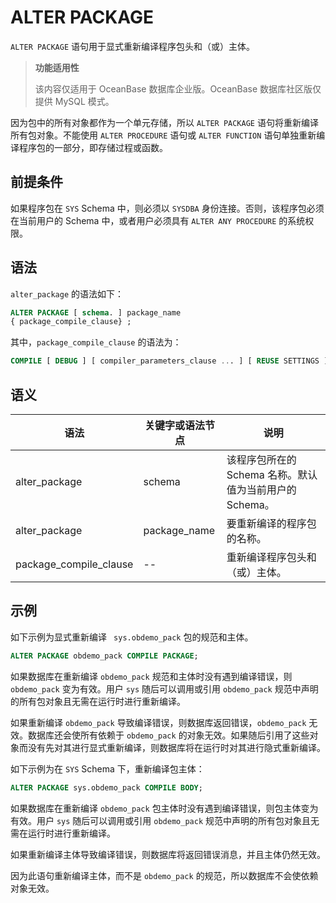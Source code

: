 ALTER PACKAGE 
==================================

`ALTER PACKAGE` 语句用于显式重新编译程序包头和（或）主体。

>**功能适用性**
>
>该内容仅适用于 OceanBase 数据库企业版。OceanBase 数据库社区版仅提供 MySQL 模式。

因为包中的所有对象都作为一个单元存储，所以 `ALTER PACKAGE` 语句将重新编译所有包对象。不能使用 `ALTER PROCEDURE` 语句或 `ALTER FUNCTION` 语句单独重新编译程序包的一部分，即存储过程或函数。

前提条件 
-------------------------

如果程序包在 `SYS` Schema 中，则必须以 `SYSDBA` 身份连接。否则，该程序包必须在当前用户的 Schema 中，或者用户必须具有 `ALTER ANY PROCEDURE` 的系统权限。

语法 
-----------------------

`alter_package` 的语法如下：

```sql
ALTER PACKAGE [ schema. ] package_name
{ package_compile_clause} ;
```



其中，`package_compile_clause` 的语法为：

```sql
COMPILE [ DEBUG ] [ compiler_parameters_clause ... ] [ REUSE SETTINGS ]
```



语义 
-----------------------



|           语法           |   关键字或语法节点   |                 说明                  |
|------------------------|--------------|-------------------------------------|
| alter_package          | schema       | 该程序包所在的 Schema 名称。默认值为当前用户的 Schema。 |
| alter_package          | package_name | 要重新编译的程序包的名称。                       |
| package_compile_clause | --           | 重新编译程序包头和（或）主体。                     |



示例 
-----------------------

如下示例为显式重新编译 ` sys.obdemo_pack` 包的规范和主体。

```sql
ALTER PACKAGE obdemo_pack COMPILE PACKAGE;


```



如果数据库在重新编译 `obdemo_pack` 规范和主体时没有遇到编译错误，则 `obdemo_pack` 变为有效。用户 `sys` 随后可以调用或引用 `obdemo_pack` 规范中声明的所有包对象且无需在运行时进行重新编译。

如果重新编译 `obdemo_pack` 导致编译错误，则数据库返回错误，`obdemo_pack` 无效。数据库还会使所有依赖于 `obdemo_pack` 的对象无效。如果随后引用了这些对象而没有先对其进行显式重新编译，则数据库将在运行时对其进行隐式重新编译。

如下示例为在 `SYS` Schema 下，重新编译包主体：

```sql
ALTER PACKAGE sys.obdemo_pack COMPILE BODY;
```



如果数据库在重新编译 `obdemo_pack` 包主体时没有遇到编译错误，则包主体变为有效。用户 `sys` 随后可以调用或引用 `obdemo_pack` 规范中声明的所有包对象且无需在运行时进行重新编译。

如果重新编译主体导致编译错误，则数据库将返回错误消息，并且主体仍然无效。

因为此语句重新编译主体，而不是 `obdemo_pack` 的规范，所以数据库不会使依赖对象无效。

